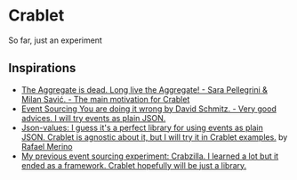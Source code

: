 # Crablet

So far, just an experiment

## Inspirations

* [The Aggregate is dead. Long live the Aggregate! - Sara Pellegrini & Milan Savić. - The main motivation for Crablet](https://www.youtube.com/watch?v=DhhxKoOpJe0)
* [Event Sourcing You are doing it wrong by David Schmitz. - Very good advices. I will try events as plain JSON.](https://www.youtube.com/watch?v=GzrZworHpIk)
* [Json-values: I guess it's a perfect library for using events as plain JSON. Crablet is agnostic about it, but I will try it in Crablet examples.](https://github.com/imrafaelmerino/json-values) by [Rafael Merino](https://github.com/imrafaelmerino)
* [My previous event sourcing experiment: Crabzilla. I learned a lot but it ended as a framework. Crablet hopefully will be just a library.](https://github.com/crabzilla/crabzilla)